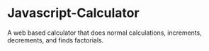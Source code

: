 # Javascript-Calculator
A web based calculator that does normal calculations, increments, decrements, and finds factorials. 
